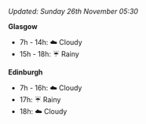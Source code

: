*Updated: Sunday 26th November 05:30*

**Glasgow**

* 7h - 14h: :cloud: Cloudy
* 15h - 18h: :umbrella: Rainy

**Edinburgh**

* 7h - 16h: :cloud: Cloudy
* 17h: :umbrella: Rainy
* 18h: :cloud: Cloudy

